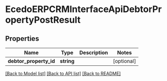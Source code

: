 # EcedoERPCRMInterfaceApiDebtorPropertyPostResult

## Properties
Name | Type | Description | Notes
------------ | ------------- | ------------- | -------------
**debtor_property_id** | **string** |  | [optional] 

[[Back to Model list]](../README.md#documentation-for-models) [[Back to API list]](../README.md#documentation-for-api-endpoints) [[Back to README]](../README.md)



